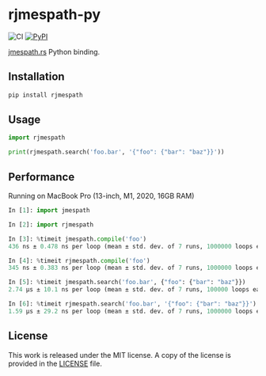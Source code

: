 # rjmespath-py

![CI](https://github.com/messense/rjmespath-py/workflows/CI/badge.svg)
[![PyPI](https://img.shields.io/pypi/v/rjmespath.svg)](https://pypi.org/project/rjmespath)

[jmespath.rs](https://github.com/jmespath/jmespath.rs) Python binding.

## Installation

```bash
pip install rjmespath
```

## Usage

```python
import rjmespath

print(rjmespath.search('foo.bar', '{"foo": {"bar": "baz"}}'))
```

## Performance

Running on MacBook Pro (13-inch, M1, 2020, 16GB RAM)

```python
In [1]: import jmespath

In [2]: import rjmespath

In [3]: %timeit jmespath.compile('foo')
436 ns ± 0.478 ns per loop (mean ± std. dev. of 7 runs, 1000000 loops each)

In [4]: %timeit rjmespath.compile('foo')
345 ns ± 0.383 ns per loop (mean ± std. dev. of 7 runs, 1000000 loops each)

In [5]: %timeit jmespath.search('foo.bar', {"foo": {"bar": "baz"}})
2.74 µs ± 10.1 ns per loop (mean ± std. dev. of 7 runs, 100000 loops each)

In [6]: %timeit rjmespath.search('foo.bar', '{"foo": {"bar": "baz"}}')
1.59 µs ± 29.2 ns per loop (mean ± std. dev. of 7 runs, 1000000 loops each)
```

## License

This work is released under the MIT license. A copy of the license is provided in the [LICENSE](./LICENSE) file.
